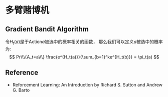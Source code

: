 # 多臂赌博机

##  Gradient Bandit Algorithm
令$H_t(a)$是于Action$a$被选中的概率相关的函数， 那么我们可以定义$a$被选中的概率为:
$$
Pr\\\{A_t=a\\\} \frac{e^{H_t(a)}}{\sum_{b=1}^ke^{H_t(b)}} = \pi_t(a)
$$

## Reference
* Reforcement Learning: An Introduction by Richard S. Sutton and Andrew G. Barto
